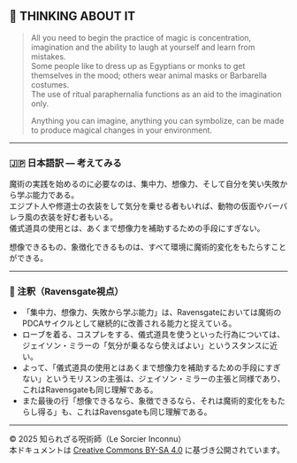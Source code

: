 ## 🧛 THINKING ABOUT IT

> All you need to begin the practice of magic is concentration, imagination and the ability to laugh at yourself and learn from mistakes.  
> Some people like to dress up as Egyptians or monks to get themselves in the mood; others wear animal masks or Barbarella costumes.  
> The use of ritual paraphernalia functions as an aid to the imagination only.  
>   
> Anything you can imagine, anything you can symbolize, can be made to produce magical changes in your environment.

---

### 🇯🇵 日本語訳 — 考えてみる

魔術の実践を始めるのに必要なのは、集中力、想像力、そして自分を笑い失敗から学ぶ能力である。  
エジプト人や修道士の衣装をして気分を乗せる者もいれば、動物の仮面やバーバレラ風の衣装を好む者もいる。  
儀式道具の使用とは、あくまで想像力を補助するための手段にすぎない。  

想像できるもの、象徴化できるものは、すべて環境に魔術的変化をもたらすことができる。

---

### 🐌 注釈（Ravensgate視点）

- 「集中力、想像力、失敗から学ぶ能力」は、Ravensgateにおいては魔術のPDCAサイクルとして継続的に改善される能力と捉えている。
- ローブを着る、コスプレをする、儀式道具を使うといった行為については、ジェイソン・ミラーの「気分が乗るなら使えばよい」というスタンスに近い。
- よって、「儀式道具の使用とはあくまで想像力を補助するための手段にすぎない」というモリスンの主張は、ジェイソン・ミラーの主張と同様であり、これはRavensgateも同じ理解である。
- また最後の行「想像できるなら、象徴できるなら、それは魔術的変化をもたらし得る」も、これはRavensgateも同じ理解である。

---

© 2025 知られざる呪術師（Le Sorcier Inconnu）  
本ドキュメントは [Creative Commons BY-SA 4.0](https://creativecommons.org/licenses/by-sa/4.0/deed.ja) に基づき公開されています。
